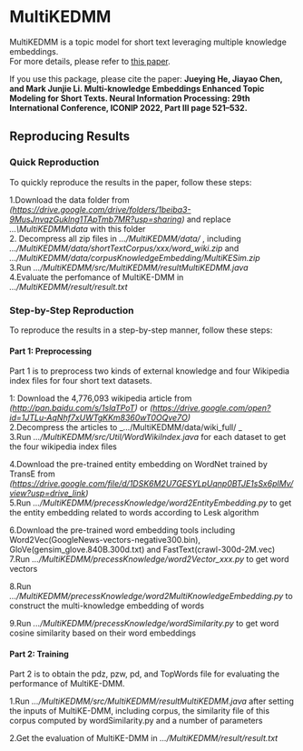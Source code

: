 # MultiKEDMM
MultiKEDMM is a topic model for short text leveraging multiple knowledge embeddings.   
For more details, please refer to [this paper](https://link.springer.com/chapter/10.1007/978-3-031-30111-7_44).

If you use this package, please cite the paper:  **Jueying He, Jiayao Chen, and Mark Junjie Li. Multi-knowledge Embeddings Enhanced Topic Modeling for Short Texts. Neural Information Processing: 29th International Conference, ICONIP 2022, Part III page 521–532.**


## Reproducing Results

### Quick Reproduction
To quickly reproduce the results in the paper, follow these steps:  

1.Download the data folder from  _(https://drive.google.com/drive/folders/1beiba3-9MusJnvqzGuklng1TApTmb7MR?usp=sharing)_  and replace  _...\MultiKEDMM\data_  with this folder  
2. Decompress all zip files in   _.../MultiKEDMM/data/_ ,  including  _.../MultiKEDMM/data/shortTextCorpus/xxx/word_wiki.zip_  and  _.../MultiKEDMM/data/corpusKnowledgeEmbedding/MultiKESim.zip_   
3.Run  _.../MultiKEDMM/src/MultiKEDMM/resultMultiKEDMM.java_   
4.Evaluate the perfomance of MultiKE-DMM in   _.../MultiKEDMM/result/result.txt_   


### Step-by-Step Reproduction
To reproduce the results in a step-by-step manner, follow these steps:
#### Part 1: Preprocessing
Part 1 is to preprocess two kinds of external knowledge and four Wikipedia index files for four short text datasets.

1: Download the  4,776,093 wikipedia article from  _(http://pan.baidu.com/s/1slaTPoT)_  or  _(https://drive.google.com/open?id=1JTLu-AqNhf7xUWTgKKm8360wT0OQve7O)_   
2.Decompress the articles to   _.../MultiKEDMM/data/wiki_full/ _    
3.Run  _.../MultiKEDMM/src/Util/WordWikiIndex.java_  for each dataset to get the four wikipedia index files  


4.Download the pre-trained entity embedding on WordNet trained by TransE from  _(https://drive.google.com/file/d/1DSK6M2U7GESYLpUqnp0BTJE1sSx6plMv/view?usp=drive_link)_   
5.Run  _.../MultiKEDMM/precessKnowledge/word2EntityEmbedding.py_  to get the entity embedding related to words according to Lesk algorithm  

6.Download the pre-trained word embedding tools including Word2Vec(GoogleNews-vectors-negative300.bin), GloVe(gensim_glove.840B.300d.txt) and FastText(crawl-300d-2M.vec)   
7.Run  _.../MultiKEDMM/precessKnowledge/word2Vector_xxx.py_  to get word vectors   

8.Run  _.../MultiKEDMM/precessKnowledge/word2MultiKnowledgeEmbedding.py_  to construct the multi-knowledge embedding  of words   

9.Run  _.../MultiKEDMM/precessKnowledge/wordSimilarity.py_  to get word cosine similarity based on their word embeddings   

####  Part 2: Training
Part 2 is to obtain the pdz, pzw, pd, and TopWords file for evaluating the performance of MultiKE-DMM.   

1.Run  _.../MultiKEDMM/src/MultiKEDMM/resultMultiKEDMM.java_  after setting the inputs of MultiKE-DMM,  including corpus, the similarity file of this corpus computed by wordSimilarity.py and a number of parameters  
 
2.Get the evaluation of MultiKE-DMM in  _.../MultiKEDMM/result/result.txt_   


